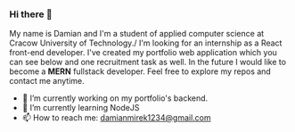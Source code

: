 ### Hi there 👋

My name is Damian and I'm a student of applied computer science at Cracow University of Technology./
I'm looking for an internship as a React front-end developer. I've created my portfolio web application which you can see below and one recruitment task as well. In the future I would like to become a **MERN** fullstack developer. Feel free to explore my repos and contact me anytime. 

- 🔭 I’m currently working on my portfolio's backend.
- 🌱 I’m currently learning NodeJS
- 📫 How to reach me: damianmirek1234@gmail.com
